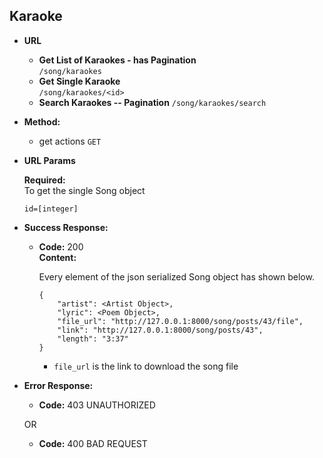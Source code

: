 **Karaoke**
----

* **URL**

    * **Get List of Karaokes - has Pagination** </br> `/song/karaokes`
    * **Get Single Karaoke** </br> `/song/karaokes/<id>`
    <!-- * **Get Popular Karaoke - has Pagination** </br> `/song/karaokes/popular` -->
    <!-- * **Get New Karaokes - has Pagination** </br> `/song/karaokes/news` -->
    * **Search Karaokes -- Pagination** `/song/karaokes/search`

    
* **Method:**
  
     * get actions `GET`
     
  
*  **URL Params**

   **Required:** </br>
   To get the single Song object

   `id=[integer]`


* **Success Response:**
  
  * **Code:** 200 <br />
    **Content:** 
    
    Every element of the json serialized Song object has shown below.
    
        {
            "artist": <Artist Object>,
            "lyric": <Poem Object>,
            "file_url": "http://127.0.0.1:8000/song/posts/43/file",
            "link": "http://127.0.0.1:8000/song/posts/43",
            "length": "3:37"
        }

    * `file_url` is the link to download the song file

* **Error Response:**

  * **Code:** 403 UNAUTHORIZED <br />

  OR

  * **Code:** 400 BAD REQUEST <br />